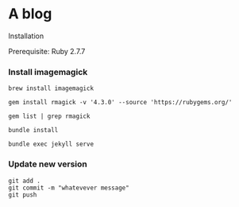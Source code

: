 # A blog

Installation

Prerequisite:
Ruby 2.7.7

### Install imagemagick
```code
brew install imagemagick

gem install rmagick -v '4.3.0' --source 'https://rubygems.org/'

gem list | grep rmagick

bundle install

bundle exec jekyll serve
```

### Update new version
```code
git add .
git commit -m "whatevever message"
git push
```